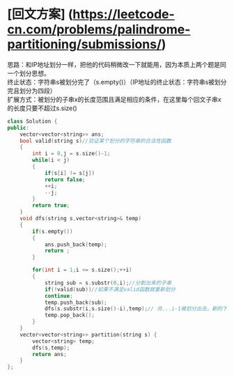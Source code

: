 # [回文方案] (https://leetcode-cn.com/problems/palindrome-partitioning/submissions/)
思路：和IP地址划分一样，把他的代码稍微改一下就能用，因为本质上两个题是同一个划分思想。    
终止状态：字符串s被划分完了（s.empty()）（IP地址的终止状态：字符串s被划分完且划分为四段）    
扩展方式：被划分的子串x的长度范围且满足相应的条件，在这里每个回文子串x的长度只要不超过s.size()   
```cpp
class Solution {
public:
    vector<vector<string>> ans;
    bool valid(string s)//验证某个划分的字符串的合法性函数
    {
        int i = 0,j = s.size()-1;
        while(i < j)
        {
            if(s[i] != s[j])
            return false;
            ++i;
            --j;
        }
        return true;
    }
    void dfs(string s,vector<string>& temp)
    {
        if(s.empty())
        {
            ans.push_back(temp);
            return ;
        }

        for(int i = 1;i <= s.size();++i)
        {
            string sub = s.substr(0,i);//分割出来的子串
            if(!valid(sub))//如果不满足valid函数就重新划分
            continue;
            temp.push_back(sub);
            dfs(s.substr(i,s.size()-i),temp);//（0...i-1被划分出去，新的下标应该从i开始）
            temp.pop_back();
        }
    }
    vector<vector<string>> partition(string s) {
        vector<string> temp;
        dfs(s,temp);
        return ans;
    }
};
```
